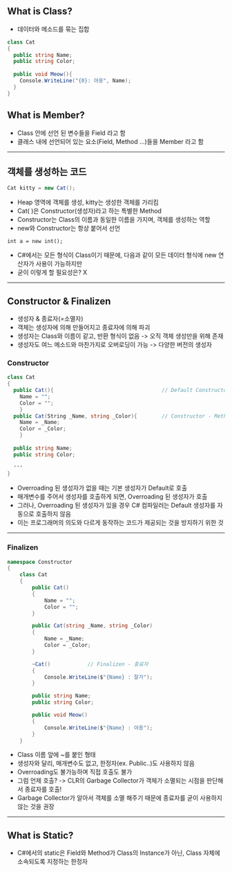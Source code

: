 ## What is Class? 
- 데이터와 메소드를 묶는 집합

```C#
class Cat
{
  public string Name;
  public string Color;
  
  public void Meow(){
    Console.WriteLine("{0}: 야옹", Name);
  }
}
```

## What is Member?
- Class 안에 선언 된 변수들을 Field 라고 함
- 클래스 내에 선언되어 있는 요소(Field, Method ...)들을 Member 라고 함

*** 

## 객체를 생성하는 코드
```C#
Cat kitty = new Cat();
```
- Heap 영역에 객체를 생성, kitty는 생성한 객체를 가리킴 
- Cat( )은 Constructor(생성자)라고 하는 특별한 Method
- Constructor는 Class의 이름과 동일한 이름을 가지며, 객체를 생성하는 역할
- new와 Constructor는 항상 붙어서 선언

```
int a = new int();
```
- C#에서는 모든 형식이 Class이기 때문에, 다음과 같이 모든 데이터 형식에 new 연산자가 사용이 가능하지만
- 굳이 이렇게 할 필요성은? X
***

## Constructor & Finalizen 
- 생성자 & 종료자(=소멸자)
- 객체는 생성자에 의해 만들어지고 종료자에 의해 파괴
- 생성자는 Class와 이름이 같고, 반환 형식이 없음 -> 오직 객체 생성만을 위해 존재
- 생성자도 여느 메소드와 마찬가지로 오버로딩이 가능 -> 다양한 버전의 생성자 

### Constructor
```C#
class Cat
{
  public Cat(){                                   // Default Constructor 
    Name = "";
    Color = "";
    }
  public Cat(String _Name, string _Color){        // Constructor - Method Overroading
    Name = _Name;
    Color = _Color;
    }
  
  public string Name;
  public string Color;
  
  '''
}
```
- Overroading 된 생성자가 없을 때는 기본 생성자가 Default로 호출
- 매개변수를 주어서 생성자를 호출하게 되면, Overroading 된 생성자가 호출
- 그러나, Overroading 된 생성자가 있을 경우 C# 컴파일러는 Default 생성자를 자동으로 호출하지 않음
- 이는 프로그래머의 의도와 다르게 동작하는 코드가 제공되는 것을 방지하기 위한 것

***

### Finalizen
```C#
namespace Constructor
{
    class Cat
    {
        public Cat()
        {
            Name = "";
            Color = "";
        }

        public Cat(string _Name, string _Color)
        {
            Name = _Name;
            Color = _Color;
        }

        ~Cat()            // Finalizen - 종료자
        {
            Console.WriteLine($"{Name} : 잘가");
        }

        public string Name;
        public string Color;

        public void Meow()
        {
            Console.WriteLine($"{Name} : 야옹");
        }
    }

```

- Class 이름 앞에 ~를 붙인 형태
- 생성자와 달리, 매개변수도 없고, 한정자(ex. Public..)도 사용하지 않음
- Overroading도 불가능하며 직접 호출도 불가
- 그럼 언제 호출? -> CLR의 Garbage Collector가 객체가 소멸되는 시점을 판단해서 종료자를 호출!
- Garbage Collector가 알아서 객체를 소멸 해주기 때문에 종료자를 굳이 사용하지 않는 것을 권장 

***

## What is Static?
- C#에서의 static은 Field와 Method가 Class의 Instance가 아닌, Class 자체에 소속되도록 지정하는 한정자 



